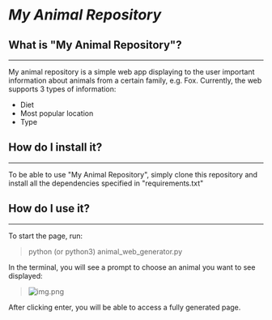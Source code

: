 # ***My Animal Repository***

## What is "My Animal Repository"?
___
My animal repository is a simple web app displaying to the user important information about animals from a certain family, e.g. Fox.
Currently, the web supports 3 types of information: 
- Diet
- Most popular location
- Type

## How do I install it?
___
To be able to use "My Animal Repository", simply clone this repository and install all the dependencies specified in "requirements.txt"

## How do I use it?
___
To start the page, run:

> python (or python3) animal_web_generator.py

In the terminal, you will see a prompt to choose an animal you want to see displayed:

> ![img.png](img.png)

After clicking enter, you will be able to access a fully generated page.

